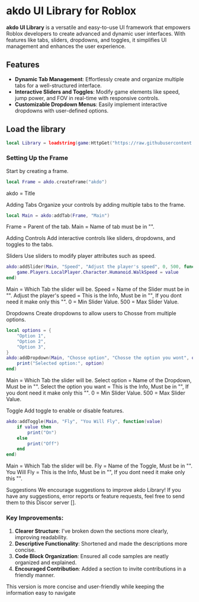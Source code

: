# akdo UI Library for Roblox

**akdo UI Library** is a versatile and easy-to-use UI framework that empowers Roblox developers to create advanced and dynamic user interfaces. With features like tabs, sliders, dropdowns, and toggles, it simplifies UI management and enhances the user experience.

## Features

- **Dynamic Tab Management**: Effortlessly create and organize multiple tabs for a well-structured interface.
- **Interactive Sliders and Toggles**: Modify game elements like speed, jump power, and FOV in real-time with responsive controls.
- **Customizable Dropdown Menus**: Easily implement interactive dropdowns with user-defined options.

## Load the library

```lua
local Library = loadstring(game:HttpGet("https://raw.githubusercontent.com/akdo3/akdo-Library/refs/heads/main/Main.lua"))()
```

### Setting Up the Frame

Start by creating a frame.

```lua
local Frame = akdo.createFrame("akdo")
```
akdo = Title

Adding Tabs
Organize your controls by adding multiple tabs to the frame.

```lua
local Main = akdo:addTab(Frame, "Main")
```
Frame = Parent of the tab.
Main = Name of tab must be in "".

Adding Controls
Add interactive controls like sliders, dropdowns, and toggles to the tabs.

Sliders
Use sliders to modify player attributes such as speed.

```lua
akdo:addSlider(Main, "Speed", "Adjust the player's speed", 0, 500, function(value)
    game.Players.LocalPlayer.Character.Humanoid.WalkSpeed = value
end)
```
Main = Which Tab the slider will be.
Speed = Name of the Slider must be in "".
Adjust the player's speed = This is the Info, Must be in "", If you dont need it make only this "".
0 = Min Slider Value.
500 = Max Slider Value.

Dropdowns
Create dropdowns to allow users to Chosse from multiple options.

```lua
local options = {
    "Option 1",
    "Option 2",
    "Option 3",
}
akdo:addDropdown(Main, "Chosse option", "Chosse the option you wont", options, 2, function(option)
    print("Selected option:", option)
end)
```
Main = Which Tab the slider will be.
Select option = Name of the Dropdown, Must be in "".
Select the option you want = This is the Info, Must be in "", If you dont need it make only this "".
0 = Min Slider Value.
500 = Max Slider Value.

Toggle
Add toggle to enable or disable features.

```lua
akdo:addToggle(Main, "Fly", "You Will Fly", function(value)
    if value then
        print("On")
    else
        print("Off")
    end
end)
```
Main = Which Tab the slider will be.
Fly = Name of the Toggle, Must be in "".
You Will Fly = This is the Info, Must be in "", If you dont need it make only this "".

Suggestions
We encourage suggestions to improve akdo Library! If you have any suggestions, error reports or feature requests, feel free to send them to this Discor server [].

### Key Improvements:
1. **Clearer Structure**: I've broken down the sections more clearly, improving readability.
2. **Descriptive Functionality**: Shortened and made the descriptions more concise.
3. **Code Block Organization**: Ensured all code samples are neatly organized and explained.
4. **Encouraged Contribution**: Added a section to invite contributions in a friendly manner.

This version is more concise and user-friendly while keeping the information easy to navigate
